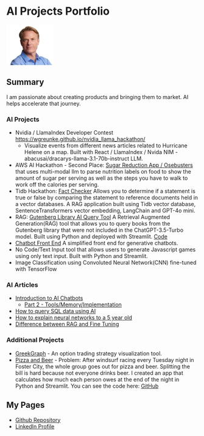 # AI Projects Portfolio
<img src="Ward_Portrait_Small.jpg" alt="drawing" width="125"/>


## Summary
I am passionate about creating products and bringing them to market.  AI helps accelerate that journey.

### AI Projects
+ Nvidia / LlamaIndex Developer Contest https://wgreunke.github.io/nvidia_llama_hackathon/
  + Visualize events from different news articles related to Hurricane Helene on a map.  Built with React / LlamaIndex / Nvida NIM - abacusai/dracarys-llama-3.1-70b-instruct LLM.
+ AWS AI Hackathon - Second Place: [Sugar Reduction App / Osebusters](https://www.linkedin.com/posts/devindersodhi_hacktahon-aicamp-aws-activity-7238640040858247168-4nA4?utm_source=share&utm_medium=member_desktop) that uses multi-modal llm to parse nutrition labels on food to show the amount of sugar per serving as well as the steps you have to walk to work off the calories per serving. 
+ Tidb Hackathon: [Fact Checker](https://devpost.com/software/fact-checker-1pt56l) Allows you to determine if a statement is true or false by comparing the statement to reference documents held in a vector databases.  A RAG application built using Tidb vector database, SentenceTransformers vector embedding, LangChain and GPT-4o mini.
+ RAG: [Gutenberg Library AI Query Tool](https://gutenberg.streamlit.app/) A Retrieval Augmented Generation(RAG) tool that allows you to query books from the Gutenberg library that were not included in the ChatGPT-3.5-Turbo model. Built using Python and deployed with Streamlit. [Code](https://gutenberg.streamlit.app/)
+ [Chatbot Front End](https://appchatpy-lg3uuisgagqdcuik8wgkfg.streamlit.app/) A simplified front end for generative chatbots.
+ No Code/Text Input tool that allows users to generate Javascript games using only text input.  Built with Python and Streamlit.
+ Image Classification using Convoluted Neural Network(CNN) fine-tuned with TensorFlow

### AI Articles
+ [Introduction to AI Chatbots ](https://www.linkedin.com/pulse/introduction-how-ai-modular-chatbots-work-part-1-ward-greunke-q4xqc)
  + [Part 2 - Tools/Memory/Implementation](https://www.linkedin.com/pulse/introduction-components-ai-chat-application-part-2-ward-greunke-c94sc)
+ [How to query SQL data using AI](https://www.linkedin.com/pulse/how-query-your-sql-data-ai-ward-greunke-l6zoc/?trackingId=Zq4mBIXgQAqtjaMPpLPkEQ%3D%3D)
+ [How to explain neural networks to a 5 year old](https://www.linkedin.com/pulse/want-understand-how-neural-networks-work-just-ask-friend-ward-greunke-abngc)
+ [Difference between RAG and Fine Tuning](https://www.linkedin.com/feed/update/urn:li:linkedInArticle:7179593602287763456/)


### Additional Projects
+ [GreekGraph](https://www.greekgraph.com) - An option trading strategy visualization tool.
+ [Pizza and Beer](https://fleet18.streamlit.app/) - Problem: After windsurf racing every Tuesday night in Foster City, the whole group goes out for pizza and beer.  Splitting the bill is hard because not everyone drinks beer.  I created an app that calculates how much each person owes at the end of the night in Python and Streamlit.  You can see the code here: [GitHub](https://github.com/wgreunke/fleet18_pizza_bill_splitter)


## My Pages
- [Github Repository](https://github.com/wgreunke)
- [LinkedIn Profile](https://www.linkedin.com/in/wgreunke/)
